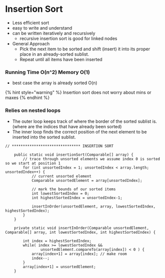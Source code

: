 # Insertion Sort

* Less efficient sort
* easy to write and understand
* can be written iteratively and recursively&#x20;
  * recursive insertion sort is good for linked nodes
* General Approach
  * Pick the next item to be sorted and shift (insert) it into its proper place in an already-sorted sublist.
  * Repeat until all items have been inserted

### Running Time O(n^2) Memory O(1)

* best case the array is already sorted O(n)

{% hint style="warning" %}
Insertion sort does not worry about mins or maxes
{% endhint %}

### Relies on nested loops

* The outer loop keeps track of where the border of the sorted sublist is. (where are the indices that have already been sorted)
* The inner loop finds the correct position of the next element to be inserted into the sorted sublist.

```
// ******************************* INSERTION SORT
	
	public static void insertionSort(Comparable[] array) {
		// trace through unsorted elements we assume index 0 is sorted so we start at position 1
		for (int unsortedIndex = 1; unsortedIndex < array.length; unsortedIndex++) { 
			// current unsorted element
			Comparable unsortedElement = array[unsortedIndex];
			
			// mark the bounds of our sorted items
			int lowestSortedIndex = 0;
			int highestSortedIndex = unsortedIndex-1;

			insertInOrder(unsortedElement, array, lowestSortedIndex, highestSortedIndex);
		} 
	}

	private static void insertInOrder(Comparable unsortedElement, Comparable[] array, int lowestSortedIndex, int highestSortedIndex) {
		
		int index = highestSortedIndex;
		while( index >= lowestSortedIndex &&
				unsortedElement.compareTo(array[index]) < 0 ) {
			array[index+1] = array[index]; // make room
			index--;
		}
		array[index+1] = unsortedElement; 
	}
```
